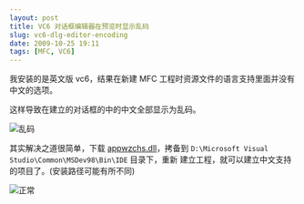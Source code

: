 ```yaml
---
layout: post
title: VC6 对话框编辑器在预览时显示乱码
slug: vc6-dlg-editor-encoding
date: 2009-10-25 19:11
tags: [MFC, VC6]
---
```


我安装的是英文版 vc6，结果在新建 MFC 工程时资源文件的语言支持里面并没有中文的选项。

这样导致在建立的对话框的中的中文全部显示为乱码。

![乱码](http://pic.yupoo.com/greatghoul_v/BdBJN59s/mJCYr.jpg)

其实解决之道很简单，下载 [appwzchs.dll][1]，拷备到 `D:\Microsoft Visual Studio\Common\MSDev98\Bin\IDE` 目录下，重新
建立工程，就可以建立中文支持的项目了。(安装路径可能有所不同)

![正常](http://pic.yupoo.com/greatghoul_v/BdBJLJuB/V3wtc.jpg)

[1]: http://www.uushare.com/user/greatghoul/file/2155415
